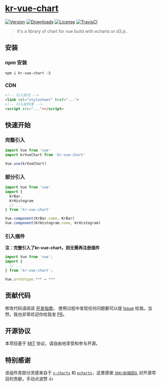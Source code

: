 
# [kr-vue-chart](https://github.com/36KrFE/kr-vue-chart/)

[![Version](https://img.shields.io/npm/v/x-vui.svg)](https://www.npmjs.com/package/kr-vue-chart) [![Downloads](http://img.shields.io/npm/dm/x-vui.svg)](https://www.npmjs.com/package/kr-vue-chart) [![License](https://img.shields.io/npm/l/x-vui.svg?style=flat)](https://opensource.org/licenses/MIT) [![TravisCI](https://travis-ci.org/Brickies/vui.svg)](https://travis-ci.org/Brickies/vui)

> It's a library of chart for vue build with echarts or d3.js .

## 安装

### npm 安装

```shell
npm i kr-vue-chart -S
```

### CDN
```html
<!-- 引入样式 -->
<link rel="stylesheet" href="...">
<!-- 引入组件库 -->
<script src="..."></script>
```

## 快速开始

### 完整引入

```javascript
import Vue from 'vue'
import krVueChart from 'kr-vue-chart'

Vue.use(krVueChart)
```

### 部分引入

```javascript
import Vue from 'vue'
import {
  KrBar,
  KrHistogram
  // ...
} from 'kr-vue-chart'

Vue.component(KrBar.name, KrBar)
Vue.component(KrHistogram.name, KrHistogram)
```

### 引入插件

**注：完整引入了kr-vue-chart，则无需再注册插件**

```javascript
import Vue from 'vue';
import { 
  // ...
} from 'kr-vue-chart';

Vue.prototype.*** = ***
```
 
## 贡献代码

修改代码请阅读 [开发指南](https://github.com/36KrFE/kr-vue-chart)， 使用过程中发现任何问题都可以提 [Issue](https://github.com/Ls-master) 给我。当然，我也非常欢迎你给我发 [PR](https://github.com/Ls-master)。

## 开源协议

本项目基于 [MIT](https://zh.wikipedia.org/wiki/MIT%E8%A8%B1%E5%8F%AF%E8%AD%89) 协议，请自由地享受和参与开源。

## 特别感谢

该组件库部分灵感来自于 [`v-charts`](https://github.com/ElemeFE/v-charts) 和 [`echarts`](https://github.com/apache/incubator-echarts)，这里感谢 [`36Kr前端团队`](https://github.com/36KrFE) 对开源项目的贡献，手动点波赞 👍 
